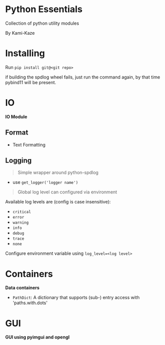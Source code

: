 # Python Essentials 

Collection of python utility modules

By Kami-Kaze

# Installing
Run `pip install git@<git repo>`

if building the spdlog wheel fails, just run the command again, by that time pybind11 will be present.

# IO
**IO Module**
## Format
- Text Formatting

## Logging
> Simple wrapper around python-spdlog
- use `get_logger('logger name')`

> Global log level can configured via environment

Available log levels are (config is case insensitive):
- `critical`
- `error`
- `warning`
- `info`
- `debug`
- `trace`
- `none`

Configure environment variable using `log_level=<log level>`

# Containers
**Data containers**

- `PathDict`: A dictionary that supports (sub-) entry access with 'paths.with.dots'


# GUI
**GUI using pyimgui and opengl**